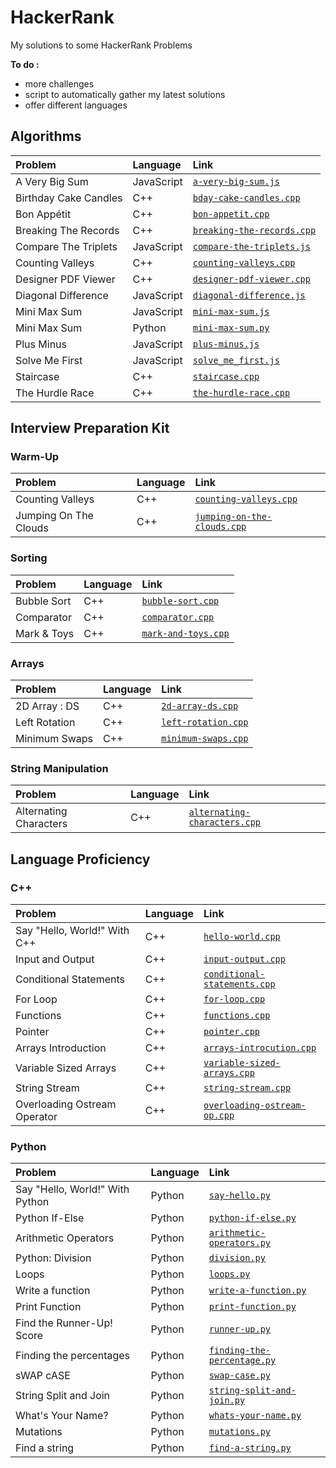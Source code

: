 # HackerRank

My solutions to some HackerRank Problems


**To do :**

* more challenges
* script to automatically gather my latest solutions
* offer different languages



## Algorithms


| Problem        | Language           | Link  |
| :------------- |:-------------| :-----|
| A Very Big Sum | JavaScript | [`a-very-big-sum.js`](../master/Algorithms/A%20Very%20Big%20Sum/a-very-big-sum.js) |
| Birthday Cake Candles | C++ |   [`bday-cake-candles.cpp`](../master/Algorithms/Birthday%20Cake%20Candles/bday-cake-candles.cpp) |
| Bon Appétit | C++ | [`bon-appetit.cpp`](../master/Algorithms/Bon%20App%C3%A9tit/bon-appetit.cpp) |
| Breaking The Records | C++ | [`breaking-the-records.cpp`](../master/Algorithms/Breaking%20The%20Records/breaking-the-records.cpp) |
| Compare The Triplets | JavaScript | [`compare-the-triplets.js`](../master/Algorithms/Compare%20The%20Triplets/compare-the-triplets.js) |
| Counting Valleys | C++ | [`counting-valleys.cpp`](../master/Algorithms/Counting%20Valleys/counting-valleys.cpp) |
| Designer PDF Viewer | C++ | [`designer-pdf-viewer.cpp`](../master/Algorithms/Designer%20PDF%20Viewer/designer-pdf-viewer.cpp) |
| Diagonal Difference | JavaScript | [`diagonal-difference.js`](../master/Algorithms/Diagonal%20Difference/diagonal-difference.js) |
| Mini Max Sum | JavaScript | [`mini-max-sum.js`](../master/Algorithms/Mini%20Max%20Sum/mini-max-sum.js) |
| Mini Max Sum | Python | [`mini-max-sum.py`](../master/Algorithms/Mini%20Max%20Sum/mini-max-sum.py) |
| Plus Minus | JavaScript | [`plus-minus.js`](../master/Algorithms/Plus%20Minus) |
| Solve Me First | JavaScript | [`solve_me_first.js`](../master/Algorithms/Solve%20Me%20First/solve_me_first.js) |
| Staircase | C++ | [`staircase.cpp`](../master/Algorithms/Staircase/staircase.cpp) |
| The Hurdle Race | C++ | [`the-hurdle-race.cpp`](../master/Algorithms/The%20Hurdle%20Race/the-hurdle-race.cpp) |


## Interview Preparation Kit

### Warm-Up

| Problem        | Language           | Link  |
| :------------- |:-------------| :-----|
| Counting Valleys | C++ | [`counting-valleys.cpp`](../master/Interview%20Preparation%20Kit/Warm-Up/counting-valleys.cpp) |
| Jumping On The Clouds | C++ | [`jumping-on-the-clouds.cpp`](../master/Interview%20Preparation%20Kit/Warm-Up/jumping-on-the-clouds.cpp) |

### Sorting

| Problem        | Language           | Link  |
| :------------- |:-------------| :-----|
| Bubble Sort | C++ | [`bubble-sort.cpp`](../master/Interview%20Preparation%20Kit/Sorting/bubble-sort.cpp) |
| Comparator | C++ | [`comparator.cpp`](../master/Interview%20Preparation%20Kit/Sorting/comparator.cpp) |
| Mark & Toys | C++ | [`mark-and-toys.cpp`](../master/Interview%20Preparation%20Kit/Sorting/mark-and-toys.cpp) |

### Arrays
| Problem        | Language           | Link  |
| :------------- |:-------------| :-----|
| 2D Array : DS | C++ | [`2d-array-ds.cpp`](../master/Interview%20Preparation%20Kit/Arrays/2d-array-ds.cpp) |
| Left Rotation | C++ | [`left-rotation.cpp`](../master/Interview%20Preparation%20Kit/Arrays/left-rotation.cpp) |
| Minimum Swaps | C++ | [`minimum-swaps.cpp`](../master/Interview%20Preparation%20Kit/Arrays/minimum-swaps.cpp) |

### String Manipulation
| Problem        | Language           | Link  |
| :------------- |:-------------| :-----|
| Alternating Characters | C++ | [`alternating-characters.cpp`](../master/Interview%20Preparation%20Kit/String%20Manipulation/alternating-characters.cpp) ||

## Language Proficiency

### C++

| Problem        | Language           | Link  |
| :------------- |:-------------| :-----|
| Say "Hello, World!" With C++ | C++ | [`hello-world.cpp`](../master/Language%20Proficiency/C%2B%2B/hello-world.cpp) |
| Input and Output | C++ | [`input-output.cpp`](../master/Language%20Proficiency/C%2B%2B/input-output.cpp) |
| Conditional Statements | C++ | [`conditional-statements.cpp`](../master/Language%20Proficiency/C%2B%2B/conditional-statements.cpp) |
| For Loop | C++ | [`for-loop.cpp`](../master/Language%20Proficiency/C%2B%2B/for-loop.cpp) |
| Functions | C++ | [`functions.cpp`](../master/Language%20Proficiency/C%2B%2B/functions.cpp) |
| Pointer | C++ | [`pointer.cpp`](../master/Language%20Proficiency/C%2B%2B/pointer.cpp) |
| Arrays Introduction | C++ | [`arrays-introcution.cpp`](../master/Language%20Proficiency/C%2B%2B/arrays-introcution.cpp) |
| Variable Sized Arrays | C++ | [`variable-sized-arrays.cpp`](../master/Language%20Proficiency/C%2B%2B/variable-sized-arrays.cpp) |
| String Stream | C++ | [`string-stream.cpp`](../master/Language%20Proficiency/C%2B%2B/string-stream.cpp) |
| Overloading Ostream Operator | C++ | [`overloading-ostream-op.cpp`](../master/Language%20Proficiency/C%2B%2B/overloading-ostream-op.cpp) |

### Python

| Problem        | Language           | Link  |
| :------------- |:-------------| :-----|
| Say "Hello, World!" With Python | Python | [`say-hello.py`](../master/Language%20Proficiency/Python/say-hello.py) |
| Python If-Else | Python | [`python-if-else.py`](../master/Language%20Proficiency/Python/python-if-else.py) |
| Arithmetic Operators | Python | [`arithmetic-operators.py`](../master/Language%20Proficiency/Python/arithmetic-operators.py) |
| Python: Division | Python | [`division.py`](../master/Language%20Proficiency/Python/division.py) |
| Loops | Python | [`loops.py`](../master/Language%20Proficiency/Python/loops.py) |
| Write a function | Python | [`write-a-function.py`](../master/Language%20Proficiency/Python/write-a-function.py) |
| Print Function | Python | [`print-function.py`](../master/Language%20Proficiency/Python/print-function.py) |
| Find the Runner-Up! Score | Python | [`runner-up.py`](../master/Language%20Proficiency/Python/runner-up.py) |
| Finding the percentages | Python | [`finding-the-percentage.py`](../master/Language%20Proficiency/Python/finding-the-percentage.py) |
| sWAP cASE | Python | [`swap-case.py`](../master/Language%20Proficiency/Python/swap-case.py) |
| String Split and Join | Python | [`string-split-and-join.py`](../master/Language%20Proficiency/Python/string-split-and-join.py) |
| What's Your Name? | Python | [`whats-your-name.py`](../master/Language%20Proficiency/Python/whats-your-name.py) |
| Mutations | Python | [`mutations.py`](../master/Language%20Proficiency/Python/mutations.py) |
| Find a string | Python | [`find-a-string.py`](../master/Language%20Proficiency/Python/find-a-string.py) |




